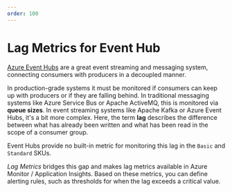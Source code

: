 ```yaml
--- 
order: 100
---
```


# Lag Metrics for Event Hub

[Azure Event Hubs](https://learn.microsoft.com/en-us/azure/event-hubs/event-hubs-about) are a great event streaming 
and messaging system, connecting consumers with producers in a decoupled manner. 

In production-grade systems it must be monitored if consumers can keep up with producers or if they are falling behind. 
In traditional messaging systems like Azure Service Bus or Apache ActiveMQ, this is monitored via **queue sizes**. 
In event streaming systems like Apache Kafka or Azure Event Hubs, it's a bit more complex. Here, the term **lag** describes 
the difference between what has already been written and what has been read in the scope of a consumer group. 

Event Hubs provide no built-in metric for monitoring this lag in the `Basic` and `Standard` SKUs.

_Lag Metrics_ bridges this gap and makes lag metrics available in Azure Monitor / Application
Insights. Based on these metrics, you can define alerting rules, such as thresholds for when the lag 
exceeds a critical value.
